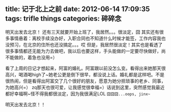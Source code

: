 title: 记于北上之前
date: 2012-06-14 17:09:35
tags: trifle things
categories: 碎碎念
---

明天出发去北京！
还有三天就要开始上班了，我居然。。。很淡定，囧
其实还有很多事情悬着：离校手续没办好，入职合同也不知道什么时候才能签，工作内容我也没预习，在北京的住所也还没搞定。。。哎
但是，我居然很淡定！其实也是看透了很多事情都还无能为力去做吧，我以后也要这样，手头能做的一定要尽快做好，尚不能做的，着急也没用=）

看了上周的日记才想起来，阿富的婚礼。阿富跟以前没怎么变。看得出来她那天很高兴，喝酒喝high了~她老公更是倒下很早，都没说上话。婚礼都是这样吧。不是很热闹，但是看得出阿富交了几个很好的朋友，愿意为她分担琐事的老乡、同事，为她高兴=）
zq那天也很可爱，让我感觉很幸福=）话说到这里，突然感觉我最近都好幸福啊~怪不得我都很淡定，因为我很满足LOL `囧囧囧...oops, jinx~`

明天出发去北京！！

